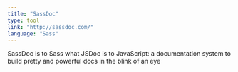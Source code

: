 ```yaml
---
title: "SassDoc"
type: tool
link: "http://sassdoc.com/"
language: "Sass"
---
```

SassDoc is to Sass what JSDoc is to JavaScript: a documentation system to build pretty and powerful docs in the blink of an eye
